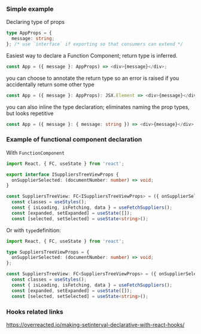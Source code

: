 
### Simple example

Declaring type of props

``` TypeScript
type AppProps = {
  message: string;
}; /* use `interface` if exporting so that consumers can extend */
```

Easiest way to declare a Function Component; return type is inferred.
``` TypeScript
const App = ({ message }: AppProps) => <div>{message}</div>;
```

you can choose to annotate the return type so an error is raised if you accidentally return some other type
``` TypeScript
const App = ({ message }: AppProps): JSX.Element => <div>{message}</div>;
```

you can also inline the type declaration; eliminates naming the prop types, but looks repetitive
``` TypeScript
const App = ({ message }: { message: string }) => <div>{message}</div>;
```

### Example of functional component declaration
With `FunctionComponent`
``` TypeScript
import React, { FC, useState } from 'react';

export interface ISuppliersTreeViewProps {
  onSupplierSelected: (documentNumber: number) => void;
}

const SuppliersTreeView: FC<ISuppliersTreeViewProps> = ({ onSupplierSelected }: ISuppliersTreeViewProps) => {
  const classes = useStyles();
  const { isLoading, isFetching, data } = useFetchSuppliers();
  const [expanded, setExpanded] = useState([]);
  const [selected, setSelected] = useState<string>();
```

Or with `type`definition:
``` TypeScript
import React, { FC, useState } from 'react';

type SuppliersTreeViewProps = {
  onSupplierSelected: (documentNumber: number) => void;
};

const SuppliersTreeView: FC<SuppliersTreeViewProps> = ({ onSupplierSelected }: SuppliersTreeViewProps) => {
  const classes = useStyles();
  const { isLoading, isFetching, data } = useFetchSuppliers();
  const [expanded, setExpanded] = useState([]);
  const [selected, setSelected] = useState<string>();

```

### Hooks related links

https://overreacted.io/making-setinterval-declarative-with-react-hooks/
